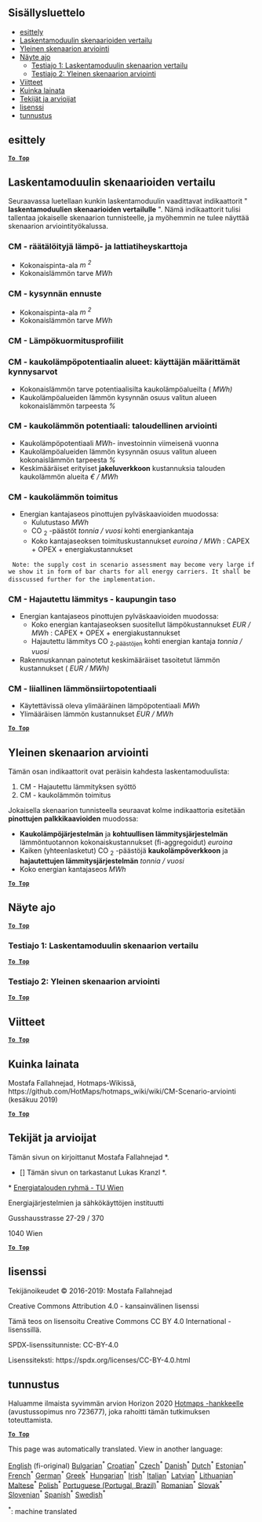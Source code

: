 <h2> Sisällysluettelo </h2><ul><li> <a href="#introduction">esittely</a> </li><li> <a href="#Calculation-module-scenario-comparison">Laskentamoduulin skenaarioiden vertailu</a> </li><li> <a href="#Overall-scenario-assessment">Yleinen skenaarion arviointi</a> </li><li> <a href="#sample-run">Näyte ajo</a> <ul><li> <a href="#test-run-1-calculation-module-scenario-comparison">Testiajo 1: Laskentamoduulin skenaarion vertailu</a> </li><li> <a href="#test-run-2-overall-scenario-assessment">Testiajo 2: Yleinen skenaarion arviointi</a> </li></ul></li><li> <a href="#references">Viitteet</a> </li><li> <a href="#how-to-cite">Kuinka lainata</a> </li><li> <a href="#authors-and-reviewers">Tekijät ja arvioijat</a> </li><li> <a href="#license">lisenssi</a> </li><li> <a href="#acknowledgement">tunnustus</a> </li></ul><h2> esittely </h2><p><ins> <code><strong><a href="#table-of-contents">To Top</a></strong></code> </ins> </p><h2> Laskentamoduulin skenaarioiden vertailu </h2><p> Seuraavassa luetellaan kunkin laskentamoduulin vaadittavat indikaattorit &quot; <strong>laskentamoduulien skenaarioiden vertailulle</strong> &quot;. Nämä indikaattorit tulisi tallentaa jokaiselle skenaarion tunnisteelle, ja myöhemmin ne tulee näyttää skenaarion arviointityökalussa. </p><h3> CM - räätälöityjä lämpö- ja lattiatiheyskarttoja </h3><ul><li> Kokonaispinta-ala <em><em>m <sup>2</sup></em></em> </li><li> Kokonaislämmön tarve <em><em>MWh</em></em> </li></ul><h3> CM - kysynnän ennuste </h3><ul><li> Kokonaispinta-ala <em><em>m <sup>2</sup></em></em> </li><li> Kokonaislämmön tarve <em><em>MWh</em></em> </li></ul><h3> CM - Lämpökuormitusprofiilit </h3><h3> CM - kaukolämpöpotentiaalin alueet: käyttäjän määrittämät kynnysarvot </h3><ul><li> Kokonaislämmön tarve potentiaalisilta kaukolämpöalueilta ( <em><em>MWh)</em></em> </li><li> Kaukolämpöalueiden lämmön kysynnän osuus valitun alueen kokonaislämmön tarpeesta <em><em>%</em></em> </li></ul><h3> CM - kaukolämmön potentiaali: taloudellinen arviointi </h3><ul><li> Kaukolämpöpotentiaali <em><em>MWh-</em></em> investoinnin viimeisenä vuonna </li><li> Kaukolämpöalueiden lämmön kysynnän osuus valitun alueen kokonaislämmön tarpeesta <em><em>%</em></em> </li><li> Keskimääräiset erityiset <strong>jakeluverkkoon</strong> kustannuksia talouden kaukolämmön alueita <em><em>€ / MWh</em></em> </li></ul><h3> CM - kaukolämmön toimitus </h3><ul><li> Energian kantajaseos pinottujen pylväskaavioiden muodossa: <ul><li> Kulutustaso <em><em>MWh</em></em> </li><li> CO <sub>2</sub> -päästöt <em><em>tonnia / vuosi</em></em> kohti energiankantaja </li><li> Koko kantajaseoksen toimituskustannukset <em><em>euroina / MWh</em></em> : CAPEX + OPEX + energiakustannukset </li></ul></li></ul><pre> <code>Note: the supply cost in scenario assessment may become very large if we show it in form of bar charts for all energy carriers. It shall be disscussed further for the implementation.</code> </pre><h3> CM - Hajautettu lämmitys - kaupungin taso </h3><ul><li> Energian kantajaseos pinottujen pylväskaavioiden muodossa: <ul><li> Koko energian kantajaseoksen suositellut lämpökustannukset <em><em>EUR / MWh</em></em> : CAPEX + OPEX + energiakustannukset </li><li> Hajautettu lämmitys CO <sub>2-päästöjen</sub> kohti energian kantaja <em><em>tonnia / vuosi</em></em> </li></ul></li><li> Rakennuskannan painotetut keskimääräiset tasoitetut lämmön kustannukset ( <em><em>EUR / MWh)</em></em> </li></ul><h3> CM - liiallinen lämmönsiirtopotentiaali </h3><ul><li> Käytettävissä oleva ylimääräinen lämpöpotentiaali <em><em>MWh</em></em> </li><li> Ylimääräisen lämmön kustannukset <em><em>EUR / MWh</em></em> </li></ul><p><ins> <code><strong><a href="#table-of-contents">To Top</a></strong></code> </ins> </p><h2> Yleinen skenaarion arviointi </h2><p> Tämän osan indikaattorit ovat peräisin kahdesta laskentamoduulista: </p><ol><li> CM - Hajautettu lämmityksen syöttö </li><li> CM - kaukolämmön toimitus </li></ol><p> Jokaisella skenaarion tunnisteella seuraavat kolme indikaattoria esitetään <strong>pinottujen palkkikaavioiden</strong> muodossa: </p><ul><li> <strong>Kaukolämpöjärjestelmän</strong> ja <strong>kohtuullisen lämmitysjärjestelmän</strong> lämmöntuotannon kokonaiskustannukset (fi-aggregoidut) <em><em>euroina</em></em> </li><li> Kaiken (yhteenlasketut) CO <sub>2</sub> -päästöjä <strong>kaukolämpöverkkoon</strong> ja <strong>hajautettujen lämmitysjärjestelmän</strong> <em><em>tonnia / vuosi</em></em> </li><li> Koko energian kantajaseos <em><em>MWh</em></em> </li></ul><p><ins> <code><strong><a href="#table-of-contents">To Top</a></strong></code> </ins> </p><h2> Näyte ajo </h2><p><ins> <code><strong><a href="#table-of-contents">To Top</a></strong></code> </ins> </p><h3> Testiajo 1: Laskentamoduulin skenaarion vertailu </h3><p><ins> <code><strong><a href="#table-of-contents">To Top</a></strong></code> </ins> </p><h3> Testiajo 2: Yleinen skenaarion arviointi </h3><p><ins> <code><strong><a href="#table-of-contents">To Top</a></strong></code> </ins> </p><h2> Viitteet </h2><p><ins> <code><strong><a href="#table-of-contents">To Top</a></strong></code> </ins> </p><h2> Kuinka lainata </h2><p> Mostafa Fallahnejad, Hotmaps-Wikissä, https://github.com/HotMaps/hotmaps_wiki/wiki/CM-Scenario-arviointi (kesäkuu 2019) </p><p><ins> <code><strong><a href="#table-of-contents">To Top</a></strong></code> </ins> </p><h2> Tekijät ja arvioijat </h2><p> Tämän sivun on kirjoittanut Mostafa Fallahnejad *. </p><ul><li> [] Tämän sivun on tarkastanut Lukas Kranzl *. </li></ul><p> * <a href="https://eeg.tuwien.ac.at/">Energiatalouden ryhmä - TU Wien</a> </p><p> Energiajärjestelmien ja sähkökäyttöjen instituutti </p><p> Gusshausstrasse 27-29 / 370 </p><p> 1040 Wien </p><p><ins> <code><strong><a href="#table-of-contents">To Top</a></strong></code> </ins> </p><h2> lisenssi </h2><p> Tekijänoikeudet © 2016-2019: Mostafa Fallahnejad </p><p> Creative Commons Attribution 4.0 - kansainvälinen lisenssi </p><p> Tämä teos on lisensoitu Creative Commons CC BY 4.0 International -lisenssillä. </p><p> SPDX-lisenssitunniste: CC-BY-4.0 </p><p> Lisenssiteksti: https://spdx.org/licenses/CC-BY-4.0.html </p><h2> tunnustus </h2><p> Haluamme ilmaista syvimmän arvion Horizon 2020 <a href="https://www.hotmaps-project.eu">Hotmaps -hankkeelle</a> (avustussopimus nro 723677), joka rahoitti tämän tutkimuksen toteuttamista. </p><p><ins> <code><strong><a href="#table-of-contents">To Top</a></strong></code> </ins> </p>

This page was automatically translated. View in another language:

[English](en-CM-Scenario-assessment) (fi-original) [Bulgarian](bg-CM-Scenario-assessment)<sup>\*</sup> [Croatian](hr-CM-Scenario-assessment)<sup>\*</sup> [Czech](cs-CM-Scenario-assessment)<sup>\*</sup> [Danish](da-CM-Scenario-assessment)<sup>\*</sup> [Dutch](nl-CM-Scenario-assessment)<sup>\*</sup> [Estonian](et-CM-Scenario-assessment)<sup>\*</sup>  [French](fr-CM-Scenario-assessment)<sup>\*</sup> [German](de-CM-Scenario-assessment)<sup>\*</sup> [Greek](el-CM-Scenario-assessment)<sup>\*</sup> [Hungarian](hu-CM-Scenario-assessment)<sup>\*</sup> [Irish](ga-CM-Scenario-assessment)<sup>\*</sup> [Italian](it-CM-Scenario-assessment)<sup>\*</sup> [Latvian](lv-CM-Scenario-assessment)<sup>\*</sup> [Lithuanian](lt-CM-Scenario-assessment)<sup>\*</sup> [Maltese](mt-CM-Scenario-assessment)<sup>\*</sup> [Polish](pl-CM-Scenario-assessment)<sup>\*</sup> [Portuguese (Portugal, Brazil)](pt-CM-Scenario-assessment)<sup>\*</sup> [Romanian](ro-CM-Scenario-assessment)<sup>\*</sup> [Slovak](sk-CM-Scenario-assessment)<sup>\*</sup> [Slovenian](sl-CM-Scenario-assessment)<sup>\*</sup> [Spanish](es-CM-Scenario-assessment)<sup>\*</sup> [Swedish](sv-CM-Scenario-assessment)<sup>\*</sup> 

<sup>\*</sup>: machine translated
